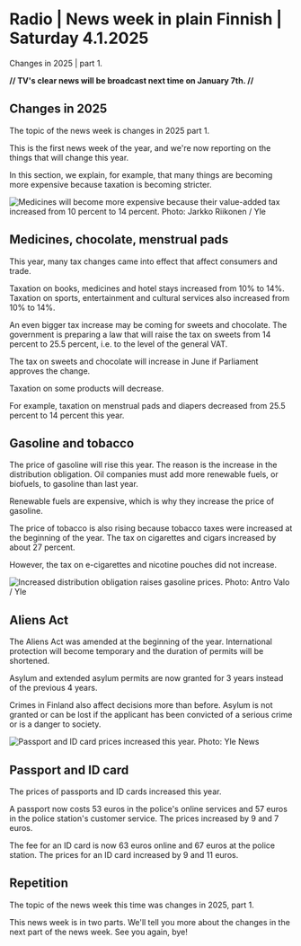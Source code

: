 # Radio \| News week in plain Finnish \| Saturday 4.1.2025

Changes in 2025 \| part 1.

**// TV's clear news will be broadcast next time on January 7th. //**

## Changes in 2025

The topic of the news week is changes in 2025 part 1.

This is the first news week of the year, and we're now reporting on the things that will change this year.

In this section, we explain, for example, that many things are becoming more expensive because taxation is becoming stricter.

![Medicines will become more expensive because their value-added tax increased from 10 percent to 14 percent. Photo: Jarkko Riikonen / Yle](https://images.cdn.yle.fi/image/upload/c_crop,h_3375,w_6000,x_0,y_625/ar_1.777777777777777,c_fill,g_faces,h_431,w_767/dpr_1.0/q_auto:eco/f_auto/fl_lossy/v1716178889/39-126021865fadbc2b93c0)

## Medicines, chocolate, menstrual pads

This year, many tax changes came into effect that affect consumers and trade.

Taxation on books, medicines and hotel stays increased from 10% to 14%. Taxation on sports, entertainment and cultural services also increased from 10% to 14%.

An even bigger tax increase may be coming for sweets and chocolate. The government is preparing a law that will raise the tax on sweets from 14 percent to 25.5 percent, i.e. to the level of the general VAT.

The tax on sweets and chocolate will increase in June if Parliament approves the change.

Taxation on some products will decrease.

For example, taxation on menstrual pads and diapers decreased from 25.5 percent to 14 percent this year.

## Gasoline and tobacco

The price of gasoline will rise this year. The reason is the increase in the distribution obligation. Oil companies must add more renewable fuels, or biofuels, to gasoline than last year.

Renewable fuels are expensive, which is why they increase the price of gasoline.

The price of tobacco is also rising because tobacco taxes were increased at the beginning of the year. The tax on cigarettes and cigars increased by about 27 percent.

However, the tax on e-cigarettes and nicotine pouches did not increase.

![Increased distribution obligation raises gasoline prices. Photo: Antro Valo / Yle](https://images.cdn.yle.fi/image/upload/c_crop,h_3510,w_6240,x_0,y_489/ar_1.777777777777777,c_fill,g_faces,h_431,w_767/dpr_1.0/q_auto:eco/f_auto/fl_lossy/v1676634432/39-107437463ef67f84c1ee)

## Aliens Act

The Aliens Act was amended at the beginning of the year. International protection will become temporary and the duration of permits will be shortened.

Asylum and extended asylum permits are now granted for 3 years instead of the previous 4 years.

Crimes in Finland also affect decisions more than before. Asylum is not granted or can be lost if the applicant has been convicted of a serious crime or is a danger to society.

![Passport and ID card prices increased this year. Photo: Yle News](https://images.cdn.yle.fi/image/upload/c_crop,h_2268,w_4031,x_0,y_0/ar_1.777777777777777,c_fill,g_faces,h_431,w_767/dpr_1.0/q_auto:eco/f_auto/fl_lossy/v1727955773/39-135812166fe82e4b3208)

## Passport and ID card

The prices of passports and ID cards increased this year.

A passport now costs 53 euros in the police's online services and 57 euros in the police station's customer service. The prices increased by 9 and 7 euros.

The fee for an ID card is now 63 euros online and 67 euros at the police station. The prices for an ID card increased by 9 and 11 euros.

## Repetition

The topic of the news week this time was changes in 2025, part 1.

This news week is in two parts. We'll tell you more about the changes in the next part of the news week. See you again, bye!

